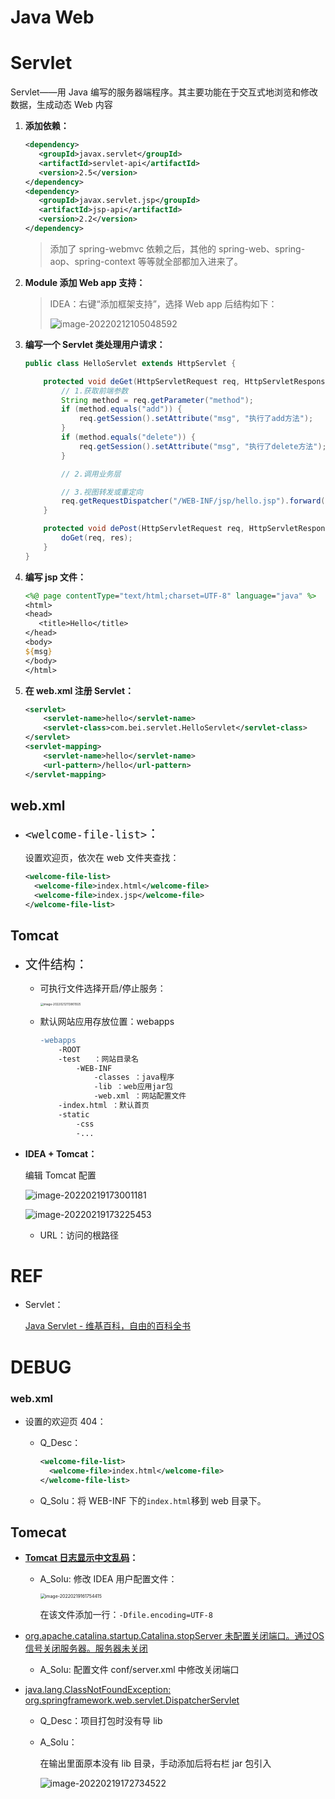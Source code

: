 # Java Web



# Servlet

Servlet——用 Java 编写的服务器端程序。其主要功能在于交互式地浏览和修改数据，生成动态 Web 内容

1. **添加依赖：**

    ```xml
    <dependency>
       <groupId>javax.servlet</groupId>
       <artifactId>servlet-api</artifactId>
       <version>2.5</version>
    </dependency>
    <dependency>
       <groupId>javax.servlet.jsp</groupId>
       <artifactId>jsp-api</artifactId>
       <version>2.2</version>
    </dependency>
    ```

    > 添加了 spring-webmvc 依赖之后，其他的 spring-web、spring-aop、spring-context 等等就全部都加入进来了。

2. **Module 添加 Web app 支持：**

    > IDEA：右键“添加框架支持”，选择 Web app 后结构如下：
    >
    > ![image-20220212105048592](C:/Users/HP/AppData/Roaming/Typora/typora-user-images/image-20220212105048592.png)

3. **编写一个 Servlet 类处理用户请求：**

    ```java
    public class HelloServlet extends HttpServlet {
    
        protected void deGet(HttpServletRequest req, HttpServletResponse res) throws ServletException, IOException {
            // 1.获取前端参数
            String method = req.getParameter("method");
            if (method.equals("add")) {
                req.getSession().setAttribute("msg", "执行了add方法");
            }
            if (method.equals("delete")) {
                req.getSession().setAttribute("msg", "执行了delete方法");
            }
    
            // 2.调用业务层
    
            // 3.视图转发或重定向
            req.getRequestDispatcher("/WEB-INF/jsp/hello.jsp").forward(req, res);
        }
    
        protected void dePost(HttpServletRequest req, HttpServletResponse res) throws ServletException, IOException {
            doGet(req, res);
        }
    }
    ```

4. **编写 jsp 文件：**

    ```jsp
    <%@ page contentType="text/html;charset=UTF-8" language="java" %>
    <html>
    <head>
       <title>Hello</title>
    </head>
    <body>
    ${msg}
    </body>
    </html>
    ```

5. **在 web.xml 注册 Servlet：**

    ```xml
    <servlet>
        <servlet-name>hello</servlet-name>
      	<servlet-class>com.bei.servlet.HelloServlet</servlet-class>
    </servlet>
    <servlet-mapping>
        <servlet-name>hello</servlet-name>
        <url-pattern>/hello</url-pattern>
    </servlet-mapping>
    ```



## web.xml

+ <span style="font-size:20px">`<welcome-file-list>`：</span>

    设置欢迎页，依次在 web 文件夹查找：

    ```xml
    <welcome-file-list>
      <welcome-file>index.html</welcome-file>
      <welcome-file>index.jsp</welcome-file>
    </welcome-file-list>
    ```

    



## Tomcat

+ <span style="font-size:20px">文件结构：</span>
    + 可执行文件选择开启/停止服务：

        <img src="C:/Users/HP/AppData/Roaming/Typora/typora-user-images/image-20220212113801925.png" alt="image-20220212113801925" style="zoom:33%;" />

    + 默认网站应用存放位置：webapps

        ```diff
        -webapps
        	-ROOT
        	-test	：网站目录名
        		-WEB-INF
        			-classes ：java程序
        			-lib ：web应用jar包
        			-web.xml ：网站配置文件
            -index.html ：默认首页
            -static
            	-css
            	-...
        ```

+ **IDEA + Tomcat：**

    编辑 Tomcat 配置

    ![image-20220219173001181](https://gitee.com/ethereal-bang/images/raw/master/20220219173001.png)

    ![image-20220219173225453](https://gitee.com/ethereal-bang/images/raw/master/20220219173225.png)

    + URL：访问的根路径



# REF

+ Servlet：

    [Java Servlet - 维基百科，自由的百科全书](https://zh.wikipedia.org/wiki/Java_Servlet)



# DEBUG

### web.xml

+ 设置的欢迎页 404：

    + Q_Desc：

        ```xml
        <welcome-file-list>
          <welcome-file>index.html</welcome-file>
        </welcome-file-list>
        ```

    + Q_Solu：将 WEB-INF 下的`index.html`移到 web 目录下。

## Tomecat

+ **[Tomcat 日志显示中文乱码](https://www.cxyzjd.com/article/wangpaiblog/115587823)：**

    + A_Solu: 修改 IDEA 用户配置文件：

        <img src="https://gitee.com/ethereal-bang/images/raw/master/20220219161754.png" alt="image-20220219161754415" style="zoom:50%;" />

        在该文件添加一行：`-Dfile.encoding=UTF-8`

+ [ org.apache.catalina.startup.Catalina.stopServer 未配置关闭端口。通过OS信号关闭服务器。服务器未关闭](https://www.cxymm.net/article/qq_44723773/110526082)
    + A_Solu: 配置文件 conf/server.xml 中修改关闭端口

+ [java.lang.ClassNotFoundException: org.springframework.web.servlet.DispatcherServlet](https://blog.csdn.net/qq_41985361/article/details/113035128)

    + Q_Desc：项目打包时没有导 lib

    + A_Solu：

        在输出里面原本没有 lib 目录，手动添加后将右栏 jar 包引入

        ![image-20220219172734522](https://gitee.com/ethereal-bang/images/raw/master/20220219172734.png)

